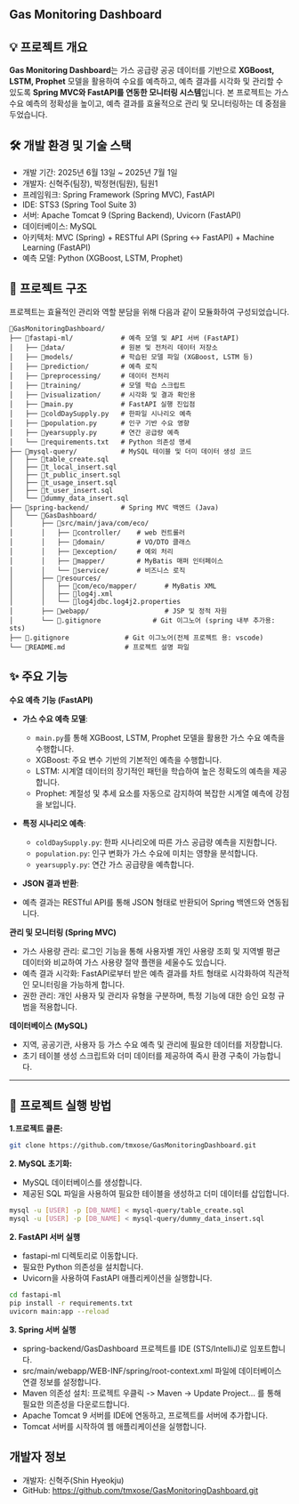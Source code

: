 ## Gas Monitoring Dashboard

## 💡 프로젝트 개요
**Gas Monitoring Dashboard**는  가스 공급량 공공 데이터를 기반으로 **XGBoost, LSTM, Prophet** 모델을 활용하여 수요를 예측하고, 예측 결과를 시각화 및 관리할 수 있도록  **Spring MVC와 FastAPI를 연동한 모니터링 시스템**입니다. 본 프로젝트는 가스 수요 예측의 정확성을 높이고, 예측 결과를 효율적으로 관리 및 모니터링하는 데 중점을 두었습니다.

## 🛠️ 개발 환경 및 기술 스택

- 개발 기간: 2025년 6월 13일 ~ 2025년 7월 1일
- 개발자: 신혁주(팀장), 박정현(팀원), 팀원1
- 프레임워크: Spring Framework (Spring MVC), FastAPI
- IDE: STS3 (Spring Tool Suite 3)
- 서버: Apache Tomcat 9 (Spring Backend), Uvicorn (FastAPI)
- 데이터베이스: MySQL
- 아키텍처: MVC (Spring) + RESTful API (Spring ↔ FastAPI) + Machine Learning (FastAPI)
- 예측 모델: Python (XGBoost, LSTM, Prophet)

## 📁 프로젝트 구조

프로젝트는 효율적인 관리와 역할 분담을 위해 다음과 같이 모듈화하여 구성되었습니다.

```
📁GasMonitoringDashboard/
├── 📁fastapi-ml/            # 예측 모델 및 API 서버 (FastAPI)
│   ├── 📁data/              # 원본 및 전처리 데이터 저장소
│   ├── 📁models/            # 학습된 모델 파일 (XGBoost, LSTM 등)
│   ├── 📁prediction/        # 예측 로직
│   ├── 📁preprocessing/     # 데이터 전처리
│   ├── 📁training/          # 모델 학습 스크립트
│   ├── 📁visualization/     # 시각화 및 결과 확인용
│   ├── 🐍main.py            # FastAPI 실행 진입점
│   ├── 🐍coldDaySupply.py   # 한파일 시나리오 예측
│   ├── 🐍population.py      # 인구 기반 수요 영향
│   ├── 🐍yearsupply.py      # 연간 공급량 예측
│   └── 📑requirements.txt   # Python 의존성 명세
├── 📁mysql-query/           # MySQL 테이블 및 더미 데이터 생성 코드
│   ├── 📑table_create.sql
│   ├── 📑t_local_insert.sql
│   ├── 📑t_public_insert.sql
│   ├── 📑t_usage_insert.sql
│   ├── 📑t_user_insert.sql
│   └── 📑dummy_data_insert.sql
├── 📁spring-backend/        # Spring MVC 백엔드 (Java)
│   └── 📁GasDashboard/
│       ├── 📁src/main/java/com/eco/
│       │   ├── 📁controller/    # web 컨트롤러
│       │   ├── 📁domain/        # VO/DTO 클래스
│       │   ├── 📁exception/     # 예외 처리
│       │   ├── 📁mapper/        # MyBatis 매퍼 인터페이스
│       │   └── 📁service/       # 비즈니스 로직
│       ├── 📁resources/
│       │   ├── 📁com/eco/mapper/       # MyBatis XML
│       │   ├── 📑log4j.xml
│       │   └── 📑log4jdbc.log4j2.properties
│       ├── 📁webapp/                   # JSP 및 정적 자원
│       └── 📑.gitignore             # Git 이그노어 (spring 내부 추가용: sts)  
├── 📑.gitignore              # Git 이그노어(전체 프로젝트 용: vscode)
└── 📑README.md               # 프로젝트 설명 파일
```

## ✨ 주요 기능

**수요 예측 기능 (FastAPI)**

* **가스 수요 예측 모델**:

  * `main.py`를 통해 XGBoost, LSTM, Prophet 모델을 활용한 가스 수요 예측을 수행합니다.
  * XGBoost: 주요 변수 기반의 기본적인 예측을 수행합니다.
  * LSTM: 시계열 데이터의 장기적인 패턴을 학습하여 높은 정확도의 예측을 제공합니다.
  * Prophet: 계절성 및 추세 요소를 자동으로 감지하여 복잡한 시계열 예측에 강점을 보입니다.
    
* **특정 시나리오 예측**:

  * `coldDaySupply.py`: 한파 시나리오에 따른 가스 공급량 예측을 지원합니다.
  * `population.py`: 인구 변화가 가스 수요에 미치는 영향을 분석합니다.
  * `yearsupply.py`: 연간 가스 공급량을 예측합니다.
    
* **JSON 결과 반환**:
 
 * 예측 결과는 RESTful API를 통해 JSON 형태로 반환되어 Spring 백엔드와 연동됩니다.

**관리 및 모니터링 (Spring MVC)**

* 가스 사용량 관리: 로그인 기능을 통해 사용자별 개인 사용량 조회 및 지역별 평균 데이터와 비교하여 가스 사용량 절약 플랜을 세울수도 있습니다.
* 예측 결과 시각화: FastAPI로부터 받은 예측 결과를 차트 형태로 시각화하여 직관적인 모니터링을 가능하게 합니다.
* 권한 관리: 개인 사용자 및 관리자 유형을 구분하며, 특정 기능에 대한 승인 요청 규범을 적용합니다.
  
**데이터베이스 (MySQL)**

* 지역, 공공기관, 사용자 등 가스 수요 예측 및 관리에 필요한 데이터를 저장합니다.
* 초기 테이블 생성 스크립트와 더미 데이터를 제공하여 즉시 환경 구축이 가능합니다.

---

## 🚀 프로젝트 실행 방법

**1.프로젝트 클론:**

```bash
git clone https://github.com/tmxose/GasMonitoringDashboard.git
```

**2. MySQL 초기화:**

 - MySQL 데이터베이스를 생성합니다.
 - 제공된 SQL 파일을 사용하여 필요한 테이블을 생성하고 더미 데이터를 삽입합니다.

```bash
mysql -u [USER] -p [DB_NAME] < mysql-query/table_create.sql
mysql -u [USER] -p [DB_NAME] < mysql-query/dummy_data_insert.sql

```

**2. FastAPI 서버 실행**

 - fastapi-ml 디렉토리로 이동합니다.
 - 필요한 Python 의존성을 설치합니다.
 - Uvicorn을 사용하여 FastAPI 애플리케이션을 실행합니다.

```bash
cd fastapi-ml
pip install -r requirements.txt
uvicorn main:app --reload
```

**3. Spring 서버 실행**

 - spring-backend/GasDashboard 프로젝트를 IDE (STS/IntelliJ)로 임포트합니다.
 - src/main/webapp/WEB-INF/spring/root-context.xml 파일에 데이터베이스 연결 정보를 설정합니다.
 - Maven 의존성 설치: 프로젝트 우클릭 -> Maven -> Update Project... 를 통해 필요한 의존성을 다운로드합니다.
 - Apache Tomcat 9 서버를 IDE에 연동하고, 프로젝트를 서버에 추가합니다.
 - Tomcat 서버를 시작하여 웹 애플리케이션을 실행합니다.

## 개발자 정보
 - 개발자: 신혁주(Shin Hyeokju)
 - GitHub: https://github.com/tmxose/GasMonitoringDashboard.git
